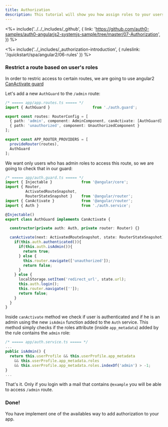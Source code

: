 ```yaml
---
title: Authorization
description: This tutorial will show you how assign roles to your users, and use those claims to authorize or deny a user to access certain routes in the app.
---
```


<%= include('../../_includes/_github', {
  link: 'https://github.com/auth0-samples/auth0-angularjs2-systemjs-sample/tree/master/07-Authorization',
}) %>

<%= include('../_includes/_authorization-introduction', { ruleslink: '/quickstart/spa/angular2/06-rules' }) %>


### Restrict a route based on user's roles

In order to restric access to certain routes, we are going to use angular2 [CanActivate guard](https://angular.io/docs/ts/latest/guide/router.html#!#can-activate-guard)

Let's add a new `AuthGuard` to the `/admin` route:

```typescript
/* ===== app/app.routes.ts ===== */
import { AuthGuard }                   from './auth.guard';

export const routes: RouterConfig = [
  { path: 'admin', component: AdminComponent, canActivate: [AuthGuard] },
  { path: 'unauthorized', component: UnauthorizedComponent }
];

export const APP_ROUTER_PROVIDERS = [
  provideRouter(routes),
  AuthGuard
];
```

We want only users who has admin roles to access this route, so we are going to check that in our guard:

```typescript
/* ===== app/auth.guard.ts ===== */
import { Injectable }             from '@angular/core';
import { Router,
         ActivatedRouteSnapshot,
         RouterStateSnapshot }    from '@angular/router';
import { CanActivate }            from '@angular/router';
import { Auth }                   from './auth.service';

@Injectable()
export class AuthGuard implements CanActivate {

  constructor(private auth: Auth, private router: Router) {}

  canActivate(next: ActivatedRouteSnapshot, state: RouterStateSnapshot) {
    if(this.auth.authenticated()){
      if(this.auth.isAdmin()){
        return true;
      } else {
        this.router.navigate(['unauthorized']);
        return false;
      }
    } else {
      localStorage.setItem('redirect_url', state.url);
      this.auth.login();
      this.router.navigate(['']);
      return false;
    }
  }
}
```

Inside `canActivate` method we check if user is authenticated and if he is an admin using the new `isAdmin` function added to the `Auth` service. This method simply checks if the roles attribute (inside `app_metadata`) added by the rule  contains the `admin` role:

```typescript
/* ===== app/auth.service.ts ===== */
...
public isAdmin() {
  return this.userProfile && this.userProfile.app_metadata
    && this.userProfile.app_metadata.roles
    && this.userProfile.app_metadata.roles.indexOf('admin') > -1;
}
...
```

That's it. Only if you login with a mail that contains `@example` you will be able to access `/admin` route.

### Done!

You have implement one of the availables way to add authorization to your app.